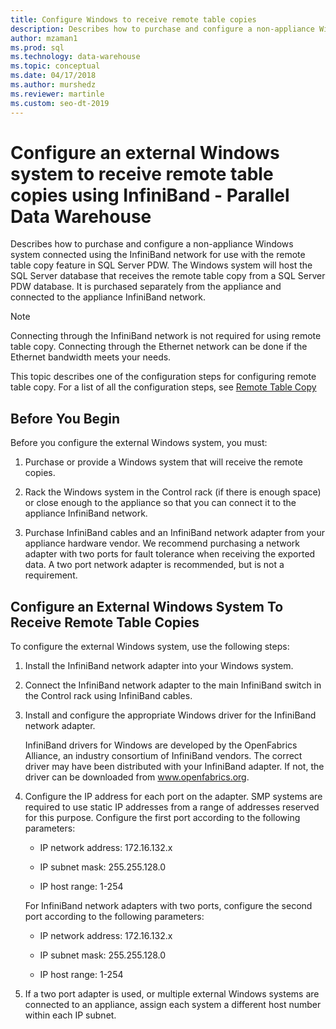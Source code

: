 ```yaml
---
title: Configure Windows to receive remote table copies
description: Describes how to purchase and configure a non-appliance Windows system connected using the InfiniBand network for use with the remote table copy feature in Parallel Data Warehouse. The Windows system will host the SQL Server database that receives the remote table copy from a SQL Server PDW database. It is purchased separately from the appliance and connected to the appliance InfiniBand network. 
author: mzaman1 
ms.prod: sql
ms.technology: data-warehouse
ms.topic: conceptual
ms.date: 04/17/2018
ms.author: murshedz
ms.reviewer: martinle
ms.custom: seo-dt-2019
---
```



# Configure an external Windows system to receive remote table copies using InfiniBand - Parallel Data Warehouse
Describes how to purchase and configure a non-appliance Windows system connected using the InfiniBand network for use with the remote table copy feature in SQL Server PDW. The Windows system will host the SQL Server database that receives the remote table copy from a SQL Server PDW database. It is purchased separately from the appliance and connected to the appliance InfiniBand network.  
  
> [!NOTE]  
> Connecting through the InfiniBand network is not required for using remote table copy. Connecting through the Ethernet network can be done if the Ethernet bandwidth meets your needs.  
  
This topic describes one of the configuration steps for configuring remote table copy. For a list of all the configuration steps, see [Remote Table Copy](remote-table-copy.md)  
  
## Before You Begin  
Before you configure the external Windows system, you must:  
  
1.  Purchase or provide a Windows system that will receive the remote copies.  
  
2.  Rack the Windows system in the Control rack (if there is enough space) or close enough to the appliance so that you can connect it to the appliance InfiniBand network.  
  
3.  Purchase InfiniBand cables and an InfiniBand network adapter from your appliance hardware vendor. We recommend purchasing a network adapter with two ports for fault tolerance when receiving the exported data. A two port network adapter is recommended, but is not a requirement.  
  
## <a name="HowToWindows"></a>Configure an External Windows System To Receive Remote Table Copies  
To configure the external Windows system, use the following steps:  
  
1.  Install the InfiniBand network adapter into your Windows system.  
  
2.  Connect the InfiniBand network adapter to the main InfiniBand switch in the Control rack using InfiniBand cables.  
  
3.  Install and configure the appropriate Windows driver for the InfiniBand network adapter.  
  
    InfiniBand drivers for Windows are developed by the OpenFabrics Alliance, an industry consortium of InfiniBand vendors.  The correct driver may have been distributed with your InfiniBand adapter. If not, the driver can be downloaded from www.openfabrics.org.  
  
4.  Configure the IP address for each port on the adapter. SMP systems are required to use static IP addresses from a range of addresses reserved for this purpose. Configure the first port according to the following parameters:  
  
    -   IP network address: 172.16.132.x  
  
    -   IP subnet mask: 255.255.128.0  
  
    -   IP host range: 1-254  
  
    For InfiniBand network adapters with two ports, configure the second port according to the following parameters:  
  
    -   IP network address: 172.16.132.x  
  
    -   IP subnet mask: 255.255.128.0  
  
    -   IP host range: 1-254  
  
5.  If a two port adapter is used, or multiple external Windows systems are connected to an appliance, assign each system a different host number within each IP subnet.  
  
<!-- MISSING LINKS 
## See Also  
[Common Metadata Query Examples &#40;SQL Server PDW&#41;](../sqlpdw/common-metadata-query-examples-sql-server-pdw.md)  
-->
  
